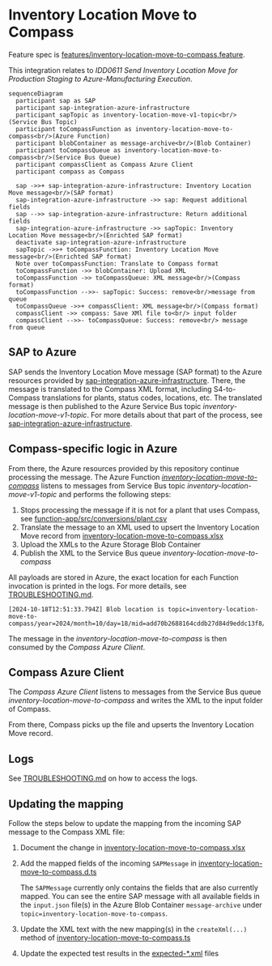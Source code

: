 # Inventory Location Move to Compass

Feature spec is [features/inventory-location-move-to-compass.feature](../features/inventory-location-move-to-compass.feature).

This integration relates to _IDD0611 Send Inventory Location Move for Production Staging to Azure-Manufacturing Execution_.

```mermaid
sequenceDiagram
  participant sap as SAP
  participant sap-integration-azure-infrastructure
  participant sapTopic as inventory-location-move-v1-topic<br/>(Service Bus Topic)
  participant toCompassFunction as inventory-location-move-to-compass<br/>(Azure Function)
  participant blobContainer as message-archive<br/>(Blob Container)
  participant toCompassQueue as inventory-location-move-to-compass<br/>(Service Bus Queue)
  participant compassClient as Compass Azure Client
  participant compass as Compass

  sap ->>+ sap-integration-azure-infrastructure: Inventory Location Move message<br/>(SAP format)
  sap-integration-azure-infrastructure ->> sap: Request additional fields
  sap -->> sap-integration-azure-infrastructure: Return additional fields
  sap-integration-azure-infrastructure ->> sapTopic: Inventory Location Move message<br/>(Enrichted SAP format)
  deactivate sap-integration-azure-infrastructure
  sapTopic ->>+ toCompassFunction: Inventory Location Move message<br/>(Enrichted SAP format)
  Note over toCompassFunction: Translate to Compass format
  toCompassFunction ->> blobContainer: Upload XML
  toCompassFunction ->> toCompassQueue: XML message<br/>(Compass format)
  toCompassFunction -->>- sapTopic: Success: remove<br/>message from queue
  toCompassQueue ->>+ compassClient: XML message<br/>(Compass format)
  compassClient ->> compass: Save XMl file to<br/> input folder
  compassClient -->>- toCompassQueue: Success: remove<br/> message from queue
```

## SAP to Azure

SAP sends the Inventory Location Move message (SAP format) to the Azure resources provided by [sap-integration-azure-infrastructure](https://github.com/goreperformancesolution/sap-integration-azure-infrastructure). There, the message is translated to the Compass XML format, including S4-to-Compass translations for plants, status codes, locations, etc. The translated message is then published to the Azure Service Bus topic _inventory-location-move-v1-topic_. For more details about that part of the process, see [sap-integration-azure-infrastructure](https://github.com/goreperformancesolution/sap-integration-azure-infrastructure).

## Compass-specific logic in Azure

From there, the Azure resources provided by this repository continue processing the message. The Azure Function [_inventory-location-move-to-compass_](../function-app/src/functions/inventory-location-move-to-compass.ts) listens to messages from Service Bus topic _inventory-location-move-v1-topic_ and performs the following steps:

1. Stops processing the message if it is not for a plant that uses Compass, see [function-app/src/conversions/plant.csv](../function-app/src/conversions/plant.csv)
1. Translate the message to an XML used to upsert the Inventory Location Move record from [inventory-location-move-to-compass.xlsx](../features/inventory-location-move-to-compass.xlsx)
1. Upload the XMLs to the Azure Storage Blob Container
1. Publish the XML to the Service Bus queue _inventory-location-move-to-compass_

All payloads are stored in Azure, the exact location for each Function invocation is printed in the logs. For more details, see [TROUBLESHOOTING.md](../TROUBLESHOOTING.md#accessing-payloads).

```log
[2024-10-18T12:51:33.794Z] Blob location is topic=inventory-location-move-to-compass/year=2024/month=10/day=18/mid=add70b2688164cddb27d84d9eddc13f8/
```

The message in the _inventory-location-move-to-compass_ is then consumed by the _Compass Azure Client_.

## Compass Azure Client

The _Compass Azure Client_ listens to messages from the Service Bus queue _inventory-location-move-to-compass_ and writes the XML to the input folder of Compass.

From there, Compass picks up the file and upserts the Inventory Location Move record.

## Logs

See [TROUBLESHOOTING.md](../TROUBLESHOOTING.md#accessing-the-logs) on how to access the logs.

## Updating the mapping

Follow the steps below to update the mapping from the incoming SAP message to the Compass XML file:

1. Document the change in [inventory-location-move-to-compass.xlsx](../features/inventory-location-move-to-compass.xlsx)
1. Add the mapped fields of the incoming `SAPMessage` in [inventory-location-move-to-compass.d.ts](../function-app/src/functions/sap-to-compass/inventory-location-move-to-compass.d.ts)

   The `SAPMessage` currently only contains the fields that are also currently mapped. You can see the entire SAP message with all available fields in the `input.json` file(s) in the Azure Blob Container `message-archive` under `topic=inventory-location-move-to-compass`.

1. Update the XML text with the new mapping(s) in the `createXml(...)` method of [inventory-location-move-to-compass.ts](../function-app/src/functions/sap-to-compass/inventory-location-move-to-compass.ts)
1. Update the expected test results in the [expected-\*.xml](../function-app/test/sap-to-compass/inventory-location-move-to-compass) files

